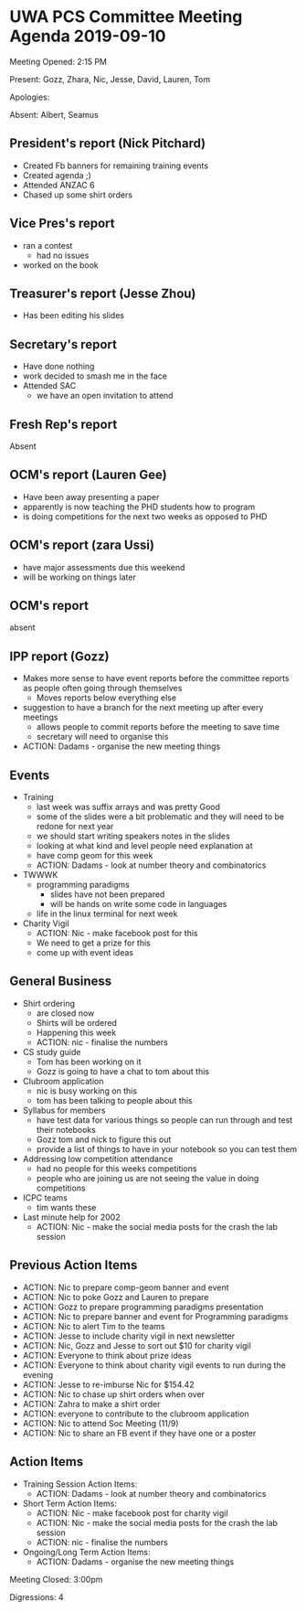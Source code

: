 # UWA PCS Committee Meeting Agenda 2019-09-10
Meeting Opened: 2:15 PM

Present: Gozz, Zhara, Nic, Jesse, David, Lauren, Tom

Apologies:

Absent: Albert, Seamus

## President's report (Nick Pitchard)

- Created Fb banners for remaining training events
- Created agenda ;)
- Attended ANZAC 6
- Chased up some shirt orders

## Vice Pres's report

- ran a contest
  - had no issues 
- worked on the book

## Treasurer's report (Jesse Zhou)

- Has been editing his slides

## Secretary's report

- Have done nothing
- work decided to smash me in the face
- Attended SAC
  - we have an open invitation to attend

## Fresh Rep's report 

Absent

## OCM's report (Lauren Gee)

- Have been away presenting a paper
- apparently is now teaching the PHD students how to program
- is doing competitions for the next two weeks as opposed to PHD

## OCM's report (zara Ussi)

- have major assessments due this weekend
- will be working on things later

## OCM's report

absent 

## IPP report (Gozz)

- Makes more sense to have event reports before the committee reports as people often going through themselves
  - Moves reports below everything else
- suggestion to have a branch for the next meeting up after every meetings
  - allows people to commit reports before the meeting to save time
  - secretary will need to organise this
- ACTION: Dadams - organise the new meeting things

## Events

- Training
  - last week was suffix arrays and was pretty Good
  - some of the slides were a bit problematic and they will need to be redone for next year
  - we should start writing speakers notes in the slides
  - looking at what kind and level people need explanation at
  - have comp geom for this week
  - ACTION: Dadams - look at number theory and combinatorics
- TWWWK
  - programming paradigms
    - slides have not been prepared
    - will be hands on write some code in languages
  - life in the linux terminal for next week
- Charity Vigil
  - ACTION: Nic - make facebook post for this
  - We need to get a prize for this
  - come up with event ideas

## General Business
- Shirt ordering
  - are closed now
  - Shirts will be ordered
  - Happening this week
  - ACTION: nic - finalise the numbers
- CS study guide
  - Tom has been working on it
  - Gozz is going to have a chat to tom about this
- Clubroom application
  - nic is busy working on this
  - tom has been talking to people about this
- Syllabus for members
  - have test data for various things so people can run through and test their notebooks
  - Gozz tom and nick to figure this out
  - provide a list of things to have in your notebook so you can test them
- Addressing low competition attendance
  - had no people for this weeks competitions
  - people who are joining us are not seeing the value in doing competitions
- ICPC teams
  - tim wants these
- Last minute help for 2002
  - ACTION: Nic - make the social media posts for the crash the lab session
  
## Previous Action Items
  - ACTION: Nic to prepare comp-geom banner and event
  - ACTION: Nic to poke Gozz and Lauren to prepare
  - ACTION: Gozz to prepare programming paradigms presentation
  - ACTION: Nic to prepare banner and event for Programming paradigms
  - ACTION: Nic to alert Tim to the teams
  - ACTION: Jesse to include charity vigil in next newsletter
  - ACTION: Nic, Gozz and Jesse to sort out $10 for charity vigil
  - ACTION: Everyone to think about prize ideas
  - ACTION: Everyone to think about charity vigil events to run during the evening
  - ACTION: Jesse to re-imburse Nic for $154.42
  - ACTION: Nic to chase up shirt orders when over
  - ACTION: Zahra to make a shirt order
  - ACTION: everyone to contribute to the clubroom application
  - ACTION: Nic to attend Soc Meeting (11/9)
  - ACTION: Nic to share an FB event if they have one or a poster

## Action Items

- Training Session Action Items:
  - ACTION: Dadams - look at number theory and combinatorics
- Short Term Action Items:
  - ACTION: Nic - make facebook post for charity vigil
  - ACTION: Nic - make the social media posts for the crash the lab session
  - ACTION: nic - finalise the numbers
- Ongoing/Long Term Action Items:
  - ACTION: Dadams - organise the new meeting things

Meeting Closed: 3:00pm

Digressions: 4